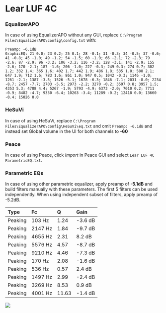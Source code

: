 # Lear LUF 4C

### EqualizerAPO
In case of using EqualizerAPO without any GUI, replace `C:\Program Files\EqualizerAPO\config\config.txt`
with:
```
Preamp: -6.1dB
GraphicEQ: 21 0.0; 23 0.2; 25 0.1; 28 -0.1; 31 -0.3; 34 -0.5; 37 -0.6; 41 -0.8; 45 -1.0; 49 -1.2; 54 -1.5; 60 -1.9; 66 -2.1; 72 -2.3; 79 -2.6; 87 -2.9; 96 -3.2; 106 -3.2; 116 -3.2; 128 -3.1; 141 -2.9; 155 -2.6; 170 -2.1; 187 -1.6; 206 -1.0; 227 -0.3; 249 0.3; 274 0.7; 302 1.2; 332 1.4; 365 1.6; 402 1.7; 442 1.9; 486 1.8; 535 1.8; 588 2.1; 647 1.9; 712 1.6; 783 1.6; 861 1.0; 947 0.5; 1042 -0.3; 1146 -1.0; 1261 -2.1; 1387 -3.5; 1526 -5.1; 1678 -6.3; 1846 -7.1; 2031 -8.0; 2234 -8.7; 2457 -7.7; 2703 -5.5; 2973 -2.2; 3270 -0.2; 3597 0.8; 3957 1.5; 4353 5.3; 4788 4.4; 5267 -1.9; 5793 -4.9; 6373 -2.0; 7010 0.2; 7711 -0.9; 8482 -4.7; 9330 -6.4; 10263 -3.4; 11289 -0.2; 12418 0.0; 13660 -0.4; 15026 0.0
```

### HeSuVi
In case of using HeSuVi, replace `C:\Program Files\EqualizerAPO\config\HeSuVi\eq.txt` and omit `Preamp:
-6.1dB` and instead set Global volume in the UI for both channels to **-60**

### Peace
In case of using Peace, click *Import* in Peace GUI and select `Lear LUF 4C ParametricEQ.txt`.

### Parametric EQs
In case of using other parametric equalizer, apply preamp of **-5.1dB** and build filters manually
with these parameters. The first 5 filters can be used independently.
When using independent subset of filters, apply preamp of -5.2dB.

| Type    | Fc      |     Q | Gain    |
|:--------|:--------|:------|:--------|
| Peaking | 103 Hz  |  1.24 | -3.6 dB |
| Peaking | 2147 Hz |  1.84 | -9.7 dB |
| Peaking | 4655 Hz |  2.31 | 8.2 dB  |
| Peaking | 5576 Hz |  4.57 | -8.7 dB |
| Peaking | 9210 Hz |  4.46 | -7.3 dB |
| Peaking | 170 Hz  |  2.08 | -1.6 dB |
| Peaking | 536 Hz  |  0.57 | 2.4 dB  |
| Peaking | 1497 Hz |  2.99 | -2.4 dB |
| Peaking | 3269 Hz |  8.53 | 0.9 dB  |
| Peaking | 4001 Hz | 11.63 | -1.4 dB |

![](https://raw.githubusercontent.com/jaakkopasanen/AutoEq/master/results/innerfidelity/sbaf-serious/Lear%20LUF%204C/Lear%20LUF%204C.png)